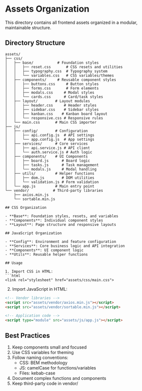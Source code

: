 # Assets Organization

This directory contains all frontend assets organized in a modular, maintainable structure.

## Directory Structure

```
assets/
├── css/
│   ├── base/           # Foundation styles
│   │   ├── reset.css       # CSS resets and utilities
│   │   ├── typography.css  # Typography system
│   │   └── variables.css   # CSS variables/themes
│   ├── components/     # Reusable component styles
│   │   ├── buttons.css     # Button styles
│   │   ├── forms.css       # Form elements
│   │   ├── modals.css     # Modal styles
│   │   └── cards.css      # Card/task styles
│   ├── layout/        # Layout modules
│   │   ├── header.css     # Header styles
│   │   ├── sidebar.css    # Sidebar styles
│   │   ├── kanban.css    # Kanban board layout
│   │   └── responsive.css # Responsive rules
│   └── main.css       # Main CSS importer
├── js/
│   ├── config/        # Configuration
│   │   ├── api.config.js  # API settings
│   │   └── app.config.js  # App settings
│   ├── services/      # Core services
│   │   ├── api.service.js # API client
│   │   └── auth.service.js # Auth logic
│   ├── components/    # UI Components
│   │   ├── board.js      # Board logic
│   │   ├── tasks.js      # Task management
│   │   └── modals.js     # Modal handling
│   ├── utils/         # Helper functions
│   │   ├── dom.js        # DOM utilities
│   │   └── validation.js # Form validation
│   └── app.js         # Main entry point
└── vendor/           # Third-party libraries
    ├── axios.min.js
    └── sortable.min.js

## CSS Organization

- **Base**: Foundation styles, resets, and variables
- **Components**: Individual component styles
- **Layout**: Page structure and responsive layouts

## JavaScript Organization

- **Config**: Environment and feature configuration
- **Services**: Core business logic and API integration
- **Components**: UI component logic
- **Utils**: Reusable helper functions

## Usage

1. Import CSS in HTML:
```html
<link rel="stylesheet" href="assets/css/main.css">
```

2. Import JavaScript in HTML:
```html
<!-- Vendor libraries -->
<script src="assets/vendor/axios.min.js"></script>
<script src="assets/vendor/sortable.min.js"></script>

<!-- Application code -->
<script type="module" src="assets/js/app.js"></script>
```

## Best Practices

1. Keep components small and focused
2. Use CSS variables for theming
3. Follow naming conventions:
   - CSS: BEM methodology
   - JS: camelCase for functions/variables
   - Files: kebab-case
4. Document complex functions and components
5. Keep third-party code in vendor/